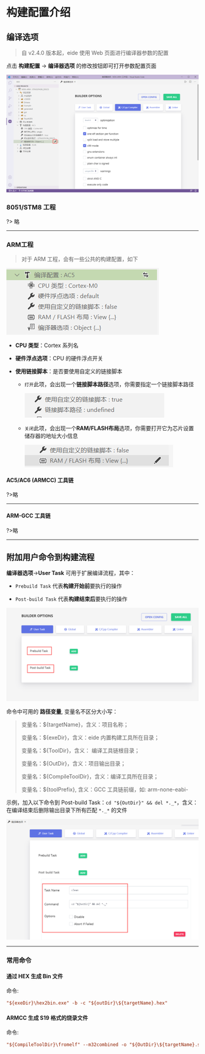 # 构建配置介绍

## 编译选项

> 自 v2.4.0 版本起，eide 使用 Web 页面进行编译器参数的配置

点击 **构建配置** -> **编译器选项** 的修改按钮即可打开参数配置页面

![](./../img/prj_builder_options.png)

### 8051/STM8 工程

?> 略

***

### ARM工程

> 对于 ARM 工程，会有一些公共的构建配置，如下

![](../img/build_conf.png)

- **CPU 类型**：Cortex 系列名
  
- **硬件浮点选项**：CPU 的硬件浮点开关
  
- **使用链接脚本**：是否要使用自定义的链接脚本
  - `打开`此项，会出现一个**链接脚本路径**选项，你需要指定一个链接脚本路径
  
    ![](../img/build_use_custom_lds.png)

  - `关闭`此项，会出现一个**RAM/FLASH布局**选项，你需要打开它为芯片设置储存器的地址大小信息
  
    ![](../img/build_nouse_custom_lds.png)


#### AC5/AC6 (ARMCC) 工具链

?>略

***

#### ARM-GCC 工具链

?>略

***

## 附加用户命令到构建流程

**编译器选项**->**User Task**  可用于扩展编译流程，其中：

  - `Prebuild Task` 代表**构建开始前**要执行的操作

  - `Post-build Task` 代表**构建结束后**要执行的操作

![](./../img/builder_user_task.png)

命令中可用的 **路径变量**, 变量名不区分大小写：

>变量名：\${targetName}，含义：项目名称；
>
>变量名：\${exeDir}，含义：eide 内置构建工具所在目录；
>
>变量名：\${ToolDir}，含义： 编译工具链根目录；
>
>变量名：\${OutDir}，含义：项目输出目录；
>
>变量名：\${CompileToolDir}，含义：编译工具所在目录；
>
>变量名：\${toolPrefix}, 含义：GCC 工具链前缀，如: arm-none-eabi-

示例，加入以下命令到 Post-build Task：`cd "${OutDir}" && del *._*`，含义：在编译结束后删除输出目录下所有匹配 `*._*` 的文件

![](./../img/add_builder_task.png)

***

### 常用命令

#### 通过 HEX 生成 Bin 文件

命令:

```ini
"${exeDir}\hex2bin.exe" -b -c "${outDir}\${targetName}.hex"
```

#### ARMCC 生成 S19 格式的烧录文件

命令:

```ini
"${CompileToolDir}\fromelf" --m32combined -o "${OutDir}\${targetName}.s19" "${OutDir}\${targetName}.axf"
```

